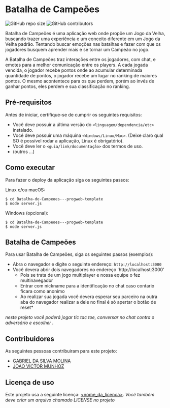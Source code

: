 # Batalha de Campeões 

<!--- Exemplos de badges. Acesse https://shields.io para outras opções. Você pode querer incluir informações de dependencias, build, testes, licença, etc. --->
![GitHub repo size](https://img.shields.io/github/repo-size/hsborges/progweb-template)
![GitHub contributors](https://img.shields.io/github/contributors/hsborges/progweb-template)

Batalha de Campeões é uma aplicação web onde propõe um Jogo da Velha, buscando trazer uma experiência e um conceito diferente em um Jogo da Velha padrão. Tentando buscar emoções nas batalhas e fazer com que os jogadores busquem aprender mais e se tornar um Campeão no jogo.

A Batalha de Campeões traz interações entre os jogadores, com chat, e emotes para a melhor comunicação entre os players. A cada jogada vencida, o jogador recebe pontos onde ao acumular determinada quantidade de pontos, o jogador recebe um lugar no ranking de maiores pontos. O mesmo acontentece para os que perdem, porém ao invés de ganhar pontos, eles perdem e sua classificação no ranking. 

## Pré-requisitos

Antes de iniciar, certifique-se de cumprir os seguintes requisitos:
<!--- Estes são alguns exemplos de requisitos. Adicione, duplique e remove como necessário --->
* Você deve possuir a última versão do `<linguagem/dependencia/etc>` instalado.
* Você deve possuir uma máquina `<Windows/Linux/Mac>`. (Deixe claro qual SO é possível rodar a aplicação, Linux é obrigatório).
* Você deve ler o `<guia/link/documentação>` dos termos de uso.
* (outros ...)

## Como executar

Para fazer o deploy da aplicação siga os seguintes passos:

Linux e/ou macOS:
```
$ cd Batalha-de-Campeoes---progweb-template
$ node server.js
```

Windows (opcional):
```
$ cd Batalha-de-Campeoes---progweb-template
$ node server.js
```

## Batalha de Campeões

Para usar Batalha de Campeões, siga os seguintes passos (exemplos):

* Abra o navegador e digite o seguinte endereço: `http://localhost:3000`
* Você devera abrir dois navegadores no endereço 'http://localhost:3000'
  * Pois se trata de um jogo multiplayer e nossa equipe o fez multinavegador
  * Entrar com nickname para a identificação no chat caso contario ficara como anonimo
  * Ao realizar sua jogada você devera esperar seu parceiro na outra aba do navegador realizar a dele no final é só apertar o botão de reset*  

*neste projeto você poderá jogar tic tac toe, conversar no chat contra o adversário e escolher .*

## Contribuidores

As seguintes pessoas contribuiram para este projeto:

* [GABRIEL DA SILVA MOLINA](https://github.com/gabrielmolinex)
* [JOAO VICTOR MUNHOZ](https://github.com/JoaoMunhoz01)



## Licença de uso

<!--- Se não tiver certeza de qual, verifique este site: https://choosealicense.com/--->
Este projeto usa a seguinte licença: [<nome_da_licenca>](<link>).
*Você também deve criar um arquivo chamado LICENSE no projeto*
